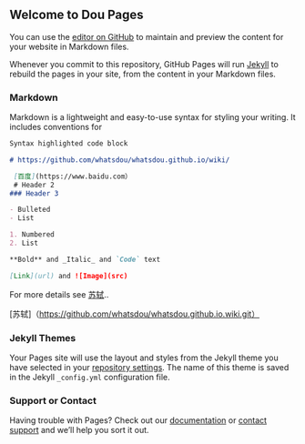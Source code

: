 ## Welcome to Dou Pages

You can use the [editor on GitHub](https://github.com/whatsdou/whatsdou.github.io/edit/main/index.md) to maintain and preview the content for your website in Markdown files.

Whenever you commit to this repository, GitHub Pages will run [Jekyll](https://jekyllrb.com/) to rebuild the pages in your site, from the content in your Markdown files.

### Markdown

Markdown is a lightweight and easy-to-use syntax for styling your writing. It includes conventions for

```markdown
Syntax highlighted code block

# https://github.com/whatsdou/whatsdou.github.io/wiki/

 [百度](https://www.baidu.com）
 # Header 2
### Header 3

- Bulleted
- List

1. Numbered
2. List

**Bold** and _Italic_ and `Code` text

[Link](url) and ![Image](src)
```

For more details see [苏轼](https://github.com/whatsdou/whatsdou.github.io.wiki.git)..

 [苏轼]（https://github.com/whatsdou/whatsdou.github.io.wiki.git）

### Jekyll Themes

Your Pages site will use the layout and styles from the Jekyll theme you have selected in your [repository settings](https://github.com/whatsdou/whatsdou.github.io/settings/pages). The name of this theme is saved in the Jekyll `_config.yml` configuration file.

### Support or Contact

Having trouble with Pages? Check out our [documentation](https://docs.github.com/categories/github-pages-basics/) or [contact support](https://support.github.com/contact) and we’ll help you sort it out.
